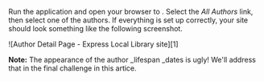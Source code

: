 Run the application and open your browser to . Select the _All Authors_ link, then select one of the authors. If everything is set up correctly, your site should look something like the following screenshot.

![Author Detail Page - Express Local Library site][1]

**Note:** The appearance of the author _lifespan _dates is ugly! We'll address that in the final challenge in this artice.
